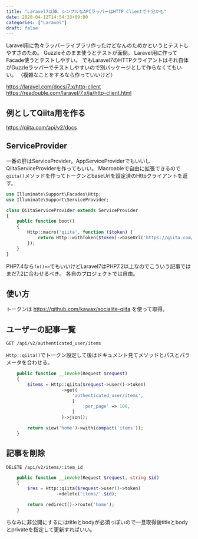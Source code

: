 ```yaml
---
title: "Laravel7以降、シンプルなAPIラッパーはHTTP Clientで十分かも"
date: 2020-04-12T14:54:33+09:00
categories: ["Laravel"]
draft: false
---
```


Laravel用に色々ラッパーライブラリ作ったけどなんのためかというとテストしやすさのため。
Guzzleそのまま使うとテストが面倒。
Laravel用に作ってFacade使うとテストしやすい。
でもLaravel7のHTTPクライアントはそれ自体がGuzzleラッパーでテストしやすいので別パッケージとして作らなくてもいい。
（複雑なことをするなら作っていいけど）

https://laravel.com/docs/7.x/http-client
https://readouble.com/laravel/7.x/ja/http-client.html

## 例としてQiita用を作る
https://qiita.com/api/v2/docs

## ServiceProvider
一番の肝はServiceProvider。AppServiceProviderでもいいしQiitaServiceProviderを作ってもいい。
Macroableで自由に拡張できるので`qiita()`メソッドを作ってトークンとbaseUrlを設定済のHttpクライアントを返す。

```php
use Illuminate\Support\Facades\Http;
use Illuminate\Support\ServiceProvider;

class QiitaServiceProvider extends ServiceProvider
{
    public function boot()
    {
        Http::macro('qiita', function ($token) {
            return Http::withToken($token)->baseUrl('https://qiita.com/api/v2/');
        });
    }
}
```

PHP7.4なら`fn()=>`でもいいけどLaravel7はPHP7.2以上なのでこういう記事ではまだ7.2に合わせるべき。
各自のプロジェクトでは自由。

## 使い方
トークンは https://github.com/kawax/socialite-qiita を使って取得。

## ユーザーの記事一覧
`GET /api/v2/authenticated_user/items`

`Http::qiita()`でトークン設定して後はドキュメント見てメソッドとパスとパラメータを合わせる。

```php
    public function __invoke(Request $request)
    {
        $items = Http::qiita($request->user()->token)
                     ->get(
                         'authenticated_user/items',
                         [
                             'per_page' => 100,
                         ]
                     )->json();

        return view('home')->with(compact('items'));
    }
```

## 記事を削除
`DELETE /api/v2/items/:item_id`

```php
    public function __invoke(Request $request, string $id)
    {
        $res = Http::qiita($request->user()->token)
                   ->delete('items/'.$id);

        return redirect()->route('home');
    }
```

ちなみに非公開にするにはtitleとbodyが必須っぽいので一旦取得後titleとbodyとprivateを指定して更新すればいい。